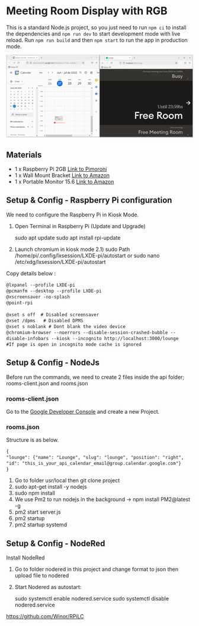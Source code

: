 # Meeting Room Display with RGB

This is a standard Node.js project, so you just need to run `npm ci` to install the dependencies and `npm run dev` to start development mode with live reload. Run `npm run build` and then `npm start` to run the app in production mode.

![Farmers Market Finder - Animated gif demo](demo/demo.gif)

## Materials

- 1 x Raspberry Pi 2GB [Link to Pimoroni](https://shop.pimoroni.com/products/raspberry-pi-4-essentials-kit?variant=39850460119123)
- 1 x Wall Mount Bracket [Link to Amazon](https://www.amazon.co.uk/dp/B07PDG7PRL/ref=sspa_dk_detail_4?psc=1p13NParams&smid=A3G1GPKDFEJLJM&spLa=ZW5jcnlwdGVkUXVhbGlmaWVyPUEyNEI1RDdWNlZaNjJRJmVuY3J5cHRlZElkPUEwMTY2ODM5MkhEMEMzU01OUVk3RiZlbmNyeXB0ZWRBZElkPUEwNjM4MTE3M0dXOVZKWlZVNVlJWSZ3aWRnZXROYW1lPXNwX2RldGFpbDImYWN0aW9uPWNsaWNrUmVkaXJlY3QmZG9Ob3RMb2dDbGljaz10cnVl)
- 1 x Portable Monitor 15.6 [Link to Amazon](https://www.amazon.co.uk/Pisichen-Portable-1920x1080-Compatible-Raspberry/dp/B08T7F69R1/ref=sr_1_6?keywords=15.6+inch+screen&qid=1636294649&qsid=260-5128270-6527226&sr=8-6&sres=B08B3N99S6%2CB00FE690DI%2CB08B5F3721%2CB08T7F69R1%2CB08CXQ8Z5F%2CB07GST9YD8%2CB01F5OHLAM%2CB088FHSWJL%2CB096FG33NX%2CB07ZLY26FW%2CB071S84ZW7%2CB0924L6HQX%2CB01H76JM2G%2CB08MVQMH37%2CB01J5VTP0A%2CB07N8XG947&srpt=MONITOR)


## Setup & Config - Raspberry Pi configuration

We need to configure the Raspberry Pi in Kiosk Mode. 

1) Open Terminal in Raspberry Pi (Update and Upgrade)

    sudo apt update
    sudo apt install rpi-update

2) Launch chromium in kiosk mode 
2.1)  sudo  Path /home/pi/.config/lxsession/LXDE-pi/autostart or sudo nano /etc/xdg/lxsession/LXDE-pi/autostart


   
Copy details below :   
  
    @lxpanel --profile LXDE-pi
    @pcmanfm --desktop --profile LXDE-pi
    @xscreensaver -no-splash
    @point-rpi

    @xset s off  # Disabled screensaver
    @xset /dpms   # Disabled DPMS 
    @xset s noblank # Dont blank the video device
    @chromium-browser --noerrors --disable-session-crashed-bubble --disable-infobars --kiosk --incognito http://localhost:3000/lounge    #If page is open in incognito mode cache is ignored


## Setup & Config - NodeJs

Before run the commands, we need to create 2 files inside the api folder; rooms-client.json and rooms.json

### rooms-client.json

Go to the [Google Developer Console](https://console.developers.google.com/) and create a new Project.

### rooms.json
Structure is as below. 

    {
    "lounge": {"name": "Lounge", "slug": "lounge", "position": "right", "id": "this_is_your_api_calendar_email@group.calendar.google.com"}
    }

1) Go to folder usr/local then git clone project
1) sudo apt-get install -y nodejs
1) sudo npm install
2) We use Pm2 to run nodejs in the background ->  npm install PM2@latest -g
3) pm2 start server.js 
4) pm2 startup
5) pm2 startup systemd 

## Setup & Config - NodeRed

Install NodeRed
1) Go to folder nodered in this project and change format to json then upload file to nodered
2) Start Nodered as autostart:   
  
    sudo systemctl enable nodered.service
    sudo systemctl disable nodered.service
    



    
    


    
    


https://github.com/Winor/RPiLC



